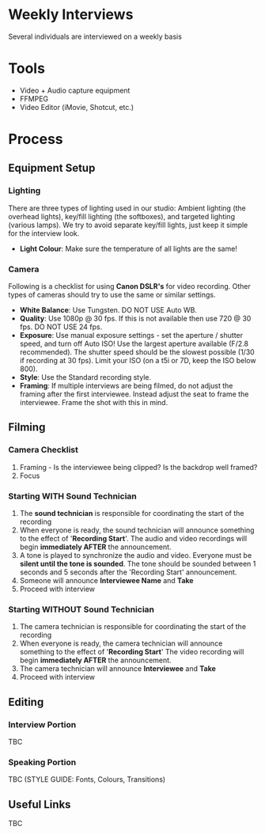 # Weekly Interviews

Several individuals are interviewed on a weekly basis

# Tools

* Video + Audio capture equipment
* FFMPEG
* Video Editor (iMovie, Shotcut, etc.)

# Process

## Equipment Setup

### Lighting

There are three types of lighting used in our studio: Ambient lighting (the overhead lights), key/fill lighting (the softboxes), and targeted lighting (various lamps).  We try to avoid separate key/fill lights, just keep it simple for the interview look.

* **Light Colour**: Make sure the temperature of all lights are the same!

### Camera

Following is a checklist for using **Canon DSLR's** for video recording.  Other types of cameras should try to use the same or similar settings.

* **White Balance**: Use Tungsten.  DO NOT USE Auto WB.
* **Quality**: Use 1080p @ 30 fps.  If this is not available then use 720 @ 30 fps.  DO NOT USE 24 fps.
* **Exposure**: Use manual exposure settings - set the aperture / shutter speed, and turn off Auto ISO!  Use the largest aperture available (F/2.8 recommended).  The shutter speed should be the slowest possible (1/30 if recording at 30 fps).  Limit your ISO (on a t5i or 7D, keep the ISO below 800).
* **Style**: Use the Standard recording style.
* **Framing**: If multiple interviews are being filmed, do not adjust the framing after the first interviewee.  Instead adjust the seat to frame the interviewee.  Frame the shot with this in mind.

## Filming

### Camera Checklist

1) Framing - Is the interviewee being clipped?  Is the backdrop well framed?
1) Focus

### Starting WITH Sound Technician

1) The **sound technician** is responsible for coordinating the start of the recording
1) When everyone is ready, the sound technician will announce something to the effect of '**Recording Start**'.  The audio and video recordings will begin **immediately AFTER** the announcement.
1) A tone is played to synchronize the audio and video.  Everyone must be **silent until the tone is sounded**.  The tone should be sounded between 1 seconds and 5 seconds after the 'Recording Start' announcement.  
1) Someone will announce **Interviewee Name** and **Take**
1) Proceed with interview

### Starting WITHOUT Sound Technician

1) The camera technician is responsible for coordinating the start of the recording
1) When everyone is ready, the camera technician will announce something to the effect of '**Recording Start**'  The video recording will begin **immediately AFTER** the announcement.
1) The camera technician will announce **Interviewee** and **Take**
1) Proceed with interview

## Editing

### Interview Portion

TBC

### Speaking Portion

TBC (STYLE GUIDE: Fonts, Colours, Transitions)

## Useful Links

TBC

